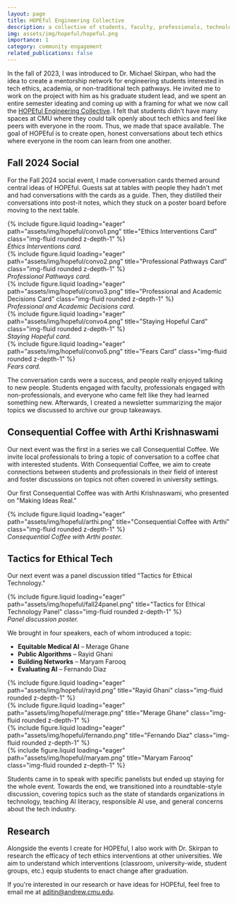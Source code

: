 ```yaml
---
layout: page
title: HOPEful Engineering Collective
description: a collective of students, faculty, professionals, technologists interested in tech ethics
img: assets/img/hopeful/hopeful.png
importance: 1
category: community engagement
related_publications: false
---
```



In the fall of 2023, I was introduced to Dr. Michael Skirpan, who had the idea to create a mentorship network for engineering students interested in tech ethics, academia, or non-traditional tech pathways. He invited me to work on the project with him as his graduate student lead, and we spent an entire semester ideating and coming up with a framing for what we now call the [HOPEful Engineering Collective](https://hopefulengineering.org/). I felt that students didn't have many spaces at CMU where they could talk openly about tech ethics and feel like peers with everyone in the room. Thus, we made that space available. The goal of HOPEful is to create open, honest conversations about tech ethics where everyone in the room can learn from one another.

## Fall 2024 Social

For the Fall 2024 social event, I made conversation cards themed around central ideas of HOPEful. Guests sat at tables with people they hadn't met and had conversations with the cards as a guide. Then, they distilled their conversations into post-it notes, which they stuck on a poster board before moving to the next table.

<div class="row">
    <div class="col-sm-4 mt-3">
        {% include figure.liquid loading="eager" path="assets/img/hopeful/convo1.png" title="Ethics Interventions Card" class="img-fluid rounded z-depth-1" %}
        <div class="caption text-center"><em>Ethics Interventions card.</em></div>
    </div>
    <div class="col-sm-4 mt-3">
        {% include figure.liquid loading="eager" path="assets/img/hopeful/convo2.png" title="Professional Pathways Card" class="img-fluid rounded z-depth-1" %}
        <div class="caption text-center"><em>Professional Pathways card.</em></div>
    </div>
    <div class="col-sm-4 mt-3">
        {% include figure.liquid loading="eager" path="assets/img/hopeful/convo3.png" title="Professional and Academic Decisions Card" class="img-fluid rounded z-depth-1" %}
        <div class="caption text-center"><em>Professional and Academic Decisions card.</em></div>
    </div>
</div>
<div class="row">
    <div class="col-sm-4 mt-3">
        {% include figure.liquid loading="eager" path="assets/img/hopeful/convo4.png" title="Staying Hopeful Card" class="img-fluid rounded z-depth-1" %}
        <div class="caption text-center"><em>Staying Hopeful card.</em></div>
    </div>
    <div class="col-sm-4 mt-3">
        {% include figure.liquid loading="eager" path="assets/img/hopeful/convo5.png" title="Fears Card" class="img-fluid rounded z-depth-1" %}
        <div class="caption text-center"><em>Fears card.</em></div>
    </div>
</div>

The conversation cards were a success, and people really enjoyed talking to new people. Students engaged with faculty, professionals engaged with non-professionals, and everyone who came felt like they had learned something new. Afterwards, I created a newsletter summarizing the major topics we discussed to archive our group takeaways.

## Consequential Coffee with Arthi Krishnaswami

Our next event was the first in a series we call Consequential Coffee. We invite local professionals to bring a topic of conversation to a coffee chat with interested students. With Consequential Coffee, we aim to create connections between students and professionals in their field of interest and foster discussions on topics not often covered in university settings.

Our first Consequential Coffee was with Arthi Krishnaswami, who presented on "Making Ideas Real."

<div class="row justify-content-center">
    <div class="col-sm-6 mt-3 text-center">
        {% include figure.liquid loading="eager" path="assets/img/hopeful/arthi.png" title="Consequential Coffee with Arthi" class="img-fluid rounded z-depth-1" %}
        <div class="caption mt-2"><em>Consequential Coffee with Arthi poster.</em></div>
    </div>
</div>

## Tactics for Ethical Tech

Our next event was a panel discussion titled "Tactics for Ethical Technology."

<div class="row justify-content-center">
    <div class="col-sm-6 mt-3 text-center">
        {% include figure.liquid loading="eager" path="assets/img/hopeful/fall24panel.png" title="Tactics for Ethical Technology Panel" class="img-fluid rounded z-depth-1" %}
        <div class="caption mt-2"><em>Panel discussion poster.</em></div>
    </div>
</div>

We brought in four speakers, each of whom introduced a topic: 
- **Equitable Medical AI** – Merage Ghane
- **Public Algorithms** – Rayid Ghani
- **Building Networks** – Maryam Farooq
- **Evaluating AI** – Fernando Diaz

<div class="row justify-content-center">
    <div class="col-sm-4 mt-3">
        {% include figure.liquid loading="eager" path="assets/img/hopeful/rayid.png" title="Rayid Ghani" class="img-fluid rounded z-depth-1" %}
    </div>
    <div class="col-sm-4 mt-3">
        {% include figure.liquid loading="eager" path="assets/img/hopeful/merage.png" title="Merage Ghane" class="img-fluid rounded z-depth-1" %}
    </div>
</div>
<div class="row justify-content-center">
    <div class="col-sm-4 mt-3">
        {% include figure.liquid loading="eager" path="assets/img/hopeful/fernando.png" title="Fernando Diaz" class="img-fluid rounded z-depth-1" %}
    </div>
    <div class="col-sm-4 mt-3">
        {% include figure.liquid loading="eager" path="assets/img/hopeful/maryam.png" title="Maryam Farooq" class="img-fluid rounded z-depth-1" %}
    </div>
</div>

Students came in to speak with specific panelists but ended up staying for the whole event. Towards the end, we transitioned into a roundtable-style discussion, covering topics such as the state of standards organizations in technology, teaching AI literacy, responsible AI use, and general concerns about the tech industry.

## Research

Alongside the events I create for HOPEful, I also work with Dr. Skirpan to research the efficacy of tech ethics interventions at other universities. We aim to understand which interventions (classroom, university-wide, student groups, etc.) equip students to enact change after graduation. 

If you're interested in our research or have ideas for HOPEful, feel free to email me at [aditin@andrew.cmu.edu](mailto:aditin@andrew.cmu.edu).
